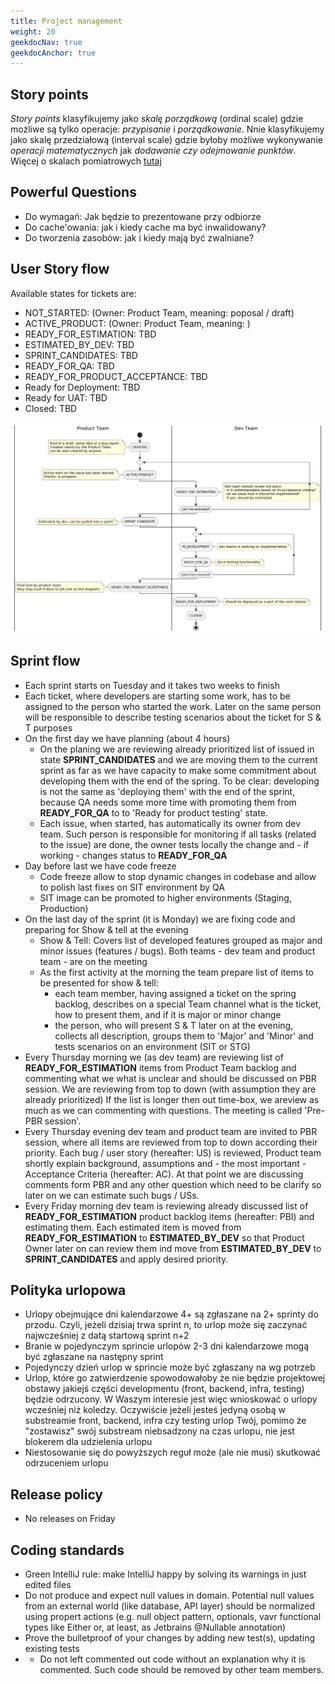 ```yaml
---
title: Project management
weight: 20
geekdocNav: true
geekdocAnchor: true
---
```


## Story points

*Story points* klasyfikujemy jako *skalę porządkową* (ordinal scale) gdzie możliwe są tylko operacje: *przypisanie* i *porządkowanie*. Nnie klasyfikujemy jako skalę przedziałową (interval scale) gdzie byłoby możliwe wykonywanie *operacji matematycznych* jak *dodawanie czy odejmowanie punktów*. Więcej o skalach pomiatrowych [tutaj](https://cyrkiel.info/statystyka/skale-pomiarowe)

## Powerful Questions

- Do wymagań: Jak będzie to prezentowane przy odbiorze
- Do cache'owania: jak i kiedy cache ma być inwalidowany?
- Do tworzenia zasobów: jak i kiedy mają być zwalniane?

## User Story flow

Available states for tickets are: 

- NOT_STARTED: (Owner: Product Team, meaning: poposal / draft)
- ACTIVE_PRODUCT: (Owner: Product Team, meaning: )
- READY_FOR_ESTIMATION: TBD
- ESTIMATED_BY_DEV: TBD
- SPRINT_CANDIDATES: TBD
- READY_FOR_QA: TBD
- READY_FOR_PRODUCT_ACCEPTANCE: TBD
- Ready for Deployment: TBD
- Ready for UAT: TBD
- Closed: TBD

![Issue flow](flow1.png "a title")

## Sprint flow

- Each sprint starts on Tuesday and it takes two weeks to finish
- Each ticket, where developers are starting some work, has to be assigned to the person who started the work. Later on the same person will be responsible to describe testing scenarios about the ticket for S & T purposes
- On the first day we have planning (about 4 hours)
  - On the planing we are reviewing already prioritized list of issued in state **SPRINT_CANDIDATES** and we are moving them to the current sprint as far as we have capacity to make some commitment about developing them with the end of the spring. To be clear: developing is not the same as 'deploying them' with the end of the sprint, because QA needs some more time with promoting them from **READY_FOR_QA** to to 'Ready for product testing' state.
  - Each issue, when started, has automatically its owner from dev team. Such person is responsible for monitoring if all tasks (related to the issue) are done, the owner tests locally the change and - if working - changes  status to **READY_FOR_QA**
- Day before last we have code freeze
  - Code freeze allow to stop dynamic changes in codebase and allow to polish last fixes on SIT environment by QA
  - SIT image can be promoted to higher environments (Staging, Production)
- On the last day of the sprint (it is Monday) we are fixing code and preparing for Show & tell at the evening
  - Show & Tell: Covers list of developed features grouped as major and minor issues (features / bugs). Both teams - dev team and product team - are on the meeting
  - As the first activity at the morning the team prepare list of items to be presented for show & tell:
    - each team member, having assigned a ticket on the spring backlog, describes on a special Team channel what is the ticket, how to present them, and if it is major or minor change
    - the person, who will present S & T later on at the evening, collects all description, groups them to 'Major' and 'Minor' and tests scenarios on an environment (SIT or STG)
- Every Thursday morning we (as dev team) are reviewing list of **READY_FOR_ESTIMATION** items from Product Team backlog and commenting what we what is unclear and should be discussed on PBR session. We are reviewing from top to down (with assumption they are already prioritized)  If the list is longer then out time-box, we areview as much as we can commenting with questions. The meeting is called 'Pre-PBR session'.
- Every Thursday evening dev team and product team are invited to PBR session, where all items are reviewed from top to down according their priority. Each bug / user story (hereafter: US) is reviewed, Product team shortly explain  background, assumptions and - the most important - Acceptance Criteria (hereafter: AC). At that point we are discussing comments form PBR and any other question which need to be clarify so later on we can estimate such bugs / USs.
- Every Friday morning dev team is reviewing already discussed list of **READY_FOR_ESTIMATION** product backlog items (hereafter: PBI) and estimating them. Each estimated item is moved from **READY_FOR_ESTIMATION** to **ESTIMATED_BY_DEV** so that Product Owner later on can review them ind move from **ESTIMATED_BY_DEV** to **SPRINT_CANDIDATES** and apply desired priority.

## Polityka urlopowa

- Urlopy obejmujące dni kalendarzowe 4+ są zgłaszane na 2+ sprinty do przodu. Czyli, jeżeli dzisiaj trwa sprint n, to urlop może się zaczynać najwcześniej z datą startową sprint n+2
- Branie w pojedynczym sprincie urlopów 2-3 dni kalendarzowe mogą być zgłaszane na następny sprint
- Pojedynczy dzień urlop w sprincie może być zgłaszany na wg potrzeb
- Urlop, które go zatwierdzenie spowodowałoby że nie będzie projektowej obstawy jakiejś części developmentu (front, backend, infra, testing) będzie odrzucony. W Waszym interesie jest więc wnioskować o urlopy wcześniej niż koledzy. Oczywiście jeżeli jesteś jedyną osobą w substreamie front, backend, infra czy testing urlop Twój, pomimo że "zostawisz" swój substream niebsadzony na czas urlopu, nie jest blokerem dla udzielenia urlopu
- Niestosowanie się do powyższych reguł może (ale nie musi) skutkować odrzuceniem urlopu

## Release policy

- No releases on Friday

## Coding standards

- Green IntelliJ rule: make IntelliJ happy by solving its warnings in just edited files
- Do not produce and expect null values in domain. Potential null values from an external world (like database, API layer) should be normalized using propert actions (e.g. null object pattern, optionals, vavr functional types like Either or, at least, as Jetbrains @Nullable annotation)
- Prove the bulletproof of your changes by adding new test(s), updating existing tests
- - Do not left commented out code without an explanation why it is commented. Such code should be removed by other team members.